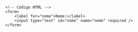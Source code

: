 <Code language='html'>
&lt;!-- Código HTML --&gt;
&lt;form&gt;
    &lt;label for="nome"&gt;Nome:&lt;/label&gt;
    &lt;input type="text" id="nome" name="nome" required /&gt;
&lt;/form&gt;
</Code>
